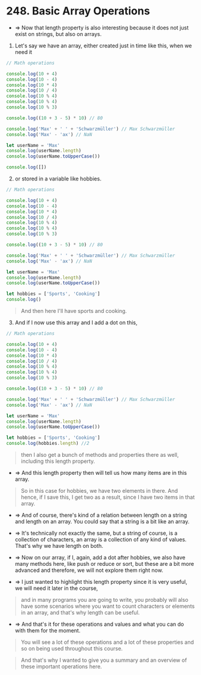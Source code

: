 # 248. Basic Array Operations

- => Now that length property is also interesting because it does not just exist on strings, but also on arrays.

1. Let's say we have an array, either created just in time like this, when we need it

```js
// Math operations

console.log(10 + 4)
console.log(10 - 4)
console.log(10 * 4)
console.log(10 / 4)
console.log(10 % 4)
console.log(10 % 4)
console.log(10 % 3)

console.log((10 + 3 - 5) * 10) // 80

console.log('Max' + ' ' + 'Schwarzmüller') // Max Schwarzmüller
console.log('Max' - 'ax') // NaN

let userName = 'Max'
console.log(userName.length)
console.log(userName.toUpperCase())

console.log([])
```

2. or stored in a variable like hobbies.

```js
// Math operations

console.log(10 + 4)
console.log(10 - 4)
console.log(10 * 4)
console.log(10 / 4)
console.log(10 % 4)
console.log(10 % 4)
console.log(10 % 3)

console.log((10 + 3 - 5) * 10) // 80

console.log('Max' + ' ' + 'Schwarzmüller') // Max Schwarzmüller
console.log('Max' - 'ax') // NaN

let userName = 'Max'
console.log(userName.length)
console.log(userName.toUpperCase())

let hobbies = ['Sports', 'Cooking']
console.log()
```

> And then here I'll have sports and cooking.

3. And if I now use this array and I add a dot on this,

```js
// Math operations

console.log(10 + 4)
console.log(10 - 4)
console.log(10 * 4)
console.log(10 / 4)
console.log(10 % 4)
console.log(10 % 4)
console.log(10 % 3)

console.log((10 + 3 - 5) * 10) // 80

console.log('Max' + ' ' + 'Schwarzmüller') // Max Schwarzmüller
console.log('Max' - 'ax') // NaN

let userName = 'Max'
console.log(userName.length)
console.log(userName.toUpperCase())

let hobbies = ['Sports', 'Cooking']
console.log(hobbies.length) //2
```

> then I also get a bunch of methods and properties there as well, including this length property.

- => And this length property then will tell us how many items are in this array.

> So in this case for hobbies, we have two elements in there. And hence, if I save this, I get two as a result, since I have two items in that array.

- => And of course, there's kind of a relation between length on a string and length on an array. You could say that a string is a bit like an array.

- => It's technically not exactly the same, but a string of course, is a collection of characters, an array is a collection of any kind of values. That's why we have length on both.

- => Now on our array, if I, again, add a dot after hobbies, we also have many methods here, like push or reduce or sort, but these are a bit more advanced and therefore, we will not explore them right now.

- => I just wanted to highlight this length property since it is very useful, we will need it later in the course,

> and in many programs you are going to write, you probably will also have some scenarios where you want to count characters or elements in an array, and that's why length can be useful.

- => And that's it for these operations and values and what you can do with them for the moment.

> You will see a lot of these operations and a lot of these properties and so on being used throughout this course.

> And that's why I wanted to give you a summary and an overview of these important operations here.
